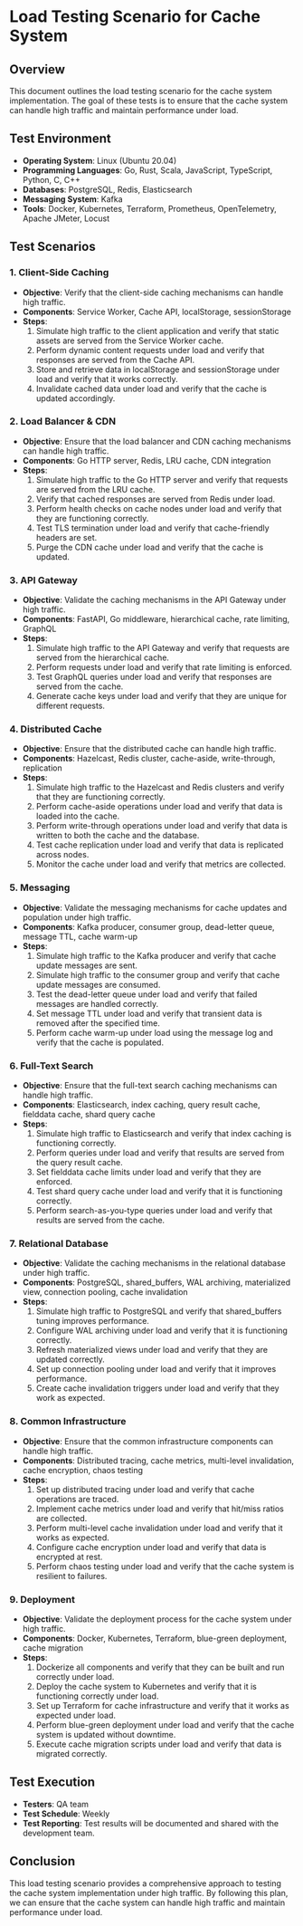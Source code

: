 # Load Testing Scenario for Cache System

## Overview
This document outlines the load testing scenario for the cache system implementation. The goal of these tests is to ensure that the cache system can handle high traffic and maintain performance under load.

## Test Environment
- **Operating System**: Linux (Ubuntu 20.04)
- **Programming Languages**: Go, Rust, Scala, JavaScript, TypeScript, Python, C, C++
- **Databases**: PostgreSQL, Redis, Elasticsearch
- **Messaging System**: Kafka
- **Tools**: Docker, Kubernetes, Terraform, Prometheus, OpenTelemetry, Apache JMeter, Locust

## Test Scenarios

### 1. Client-Side Caching
- **Objective**: Verify that the client-side caching mechanisms can handle high traffic.
- **Components**: Service Worker, Cache API, localStorage, sessionStorage
- **Steps**:
  1. Simulate high traffic to the client application and verify that static assets are served from the Service Worker cache.
  2. Perform dynamic content requests under load and verify that responses are served from the Cache API.
  3. Store and retrieve data in localStorage and sessionStorage under load and verify that it works correctly.
  4. Invalidate cached data under load and verify that the cache is updated accordingly.

### 2. Load Balancer & CDN
- **Objective**: Ensure that the load balancer and CDN caching mechanisms can handle high traffic.
- **Components**: Go HTTP server, Redis, LRU cache, CDN integration
- **Steps**:
  1. Simulate high traffic to the Go HTTP server and verify that requests are served from the LRU cache.
  2. Verify that cached responses are served from Redis under load.
  3. Perform health checks on cache nodes under load and verify that they are functioning correctly.
  4. Test TLS termination under load and verify that cache-friendly headers are set.
  5. Purge the CDN cache under load and verify that the cache is updated.

### 3. API Gateway
- **Objective**: Validate the caching mechanisms in the API Gateway under high traffic.
- **Components**: FastAPI, Go middleware, hierarchical cache, rate limiting, GraphQL
- **Steps**:
  1. Simulate high traffic to the API Gateway and verify that requests are served from the hierarchical cache.
  2. Perform requests under load and verify that rate limiting is enforced.
  3. Test GraphQL queries under load and verify that responses are served from the cache.
  4. Generate cache keys under load and verify that they are unique for different requests.

### 4. Distributed Cache
- **Objective**: Ensure that the distributed cache can handle high traffic.
- **Components**: Hazelcast, Redis cluster, cache-aside, write-through, replication
- **Steps**:
  1. Simulate high traffic to the Hazelcast and Redis clusters and verify that they are functioning correctly.
  2. Perform cache-aside operations under load and verify that data is loaded into the cache.
  3. Perform write-through operations under load and verify that data is written to both the cache and the database.
  4. Test cache replication under load and verify that data is replicated across nodes.
  5. Monitor the cache under load and verify that metrics are collected.

### 5. Messaging
- **Objective**: Validate the messaging mechanisms for cache updates and population under high traffic.
- **Components**: Kafka producer, consumer group, dead-letter queue, message TTL, cache warm-up
- **Steps**:
  1. Simulate high traffic to the Kafka producer and verify that cache update messages are sent.
  2. Simulate high traffic to the consumer group and verify that cache update messages are consumed.
  3. Test the dead-letter queue under load and verify that failed messages are handled correctly.
  4. Set message TTL under load and verify that transient data is removed after the specified time.
  5. Perform cache warm-up under load using the message log and verify that the cache is populated.

### 6. Full-Text Search
- **Objective**: Ensure that the full-text search caching mechanisms can handle high traffic.
- **Components**: Elasticsearch, index caching, query result cache, fielddata cache, shard query cache
- **Steps**:
  1. Simulate high traffic to Elasticsearch and verify that index caching is functioning correctly.
  2. Perform queries under load and verify that results are served from the query result cache.
  3. Set fielddata cache limits under load and verify that they are enforced.
  4. Test shard query cache under load and verify that it is functioning correctly.
  5. Perform search-as-you-type queries under load and verify that results are served from the cache.

### 7. Relational Database
- **Objective**: Validate the caching mechanisms in the relational database under high traffic.
- **Components**: PostgreSQL, shared_buffers, WAL archiving, materialized view, connection pooling, cache invalidation
- **Steps**:
  1. Simulate high traffic to PostgreSQL and verify that shared_buffers tuning improves performance.
  2. Configure WAL archiving under load and verify that it is functioning correctly.
  3. Refresh materialized views under load and verify that they are updated correctly.
  4. Set up connection pooling under load and verify that it improves performance.
  5. Create cache invalidation triggers under load and verify that they work as expected.

### 8. Common Infrastructure
- **Objective**: Ensure that the common infrastructure components can handle high traffic.
- **Components**: Distributed tracing, cache metrics, multi-level invalidation, cache encryption, chaos testing
- **Steps**:
  1. Set up distributed tracing under load and verify that cache operations are traced.
  2. Implement cache metrics under load and verify that hit/miss ratios are collected.
  3. Perform multi-level cache invalidation under load and verify that it works as expected.
  4. Configure cache encryption under load and verify that data is encrypted at rest.
  5. Perform chaos testing under load and verify that the cache system is resilient to failures.

### 9. Deployment
- **Objective**: Validate the deployment process for the cache system under high traffic.
- **Components**: Docker, Kubernetes, Terraform, blue-green deployment, cache migration
- **Steps**:
  1. Dockerize all components and verify that they can be built and run correctly under load.
  2. Deploy the cache system to Kubernetes and verify that it is functioning correctly under load.
  3. Set up Terraform for cache infrastructure and verify that it works as expected under load.
  4. Perform blue-green deployment under load and verify that the cache system is updated without downtime.
  5. Execute cache migration scripts under load and verify that data is migrated correctly.

## Test Execution
- **Testers**: QA team
- **Test Schedule**: Weekly
- **Test Reporting**: Test results will be documented and shared with the development team.

## Conclusion
This load testing scenario provides a comprehensive approach to testing the cache system implementation under high traffic. By following this plan, we can ensure that the cache system can handle high traffic and maintain performance under load.

